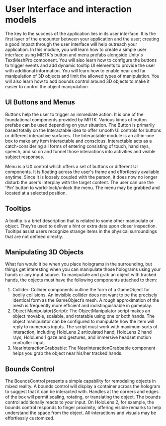 # User Interface and interaction models

The key to the success of the application lies in its user interface. It is the first layer of the encounter between your application and the user; creating a good impact through the user interface will help outreach your application. In this module, you will learn how to create a simple user interface using MRTK's button and menu prefabs alongside Unity's TextMeshPro component. You will also learn how to configure the buttons to trigger events and add dynamic tooltip UI elements to provide the user with additional information. You will learn how to enable near and far manipulation of 3D objects and limit the allowed types of manipulation. You will also learn how to add bounds control around 3D objects to make it easier to control the object manipulation.

## UI Buttons and Menus

Buttons help the user to trigger an immediate action. It is one of the foundational components provided by MRTK. Various kinds of button prefabs can be used depending on your situation. The Button is primarily based totally on the Interactable idea to offer smooth UI controls for buttons or different interactive surfaces. The Interactable module is an all-in-one box to make any item interactable and conscious. Interactable acts as a catch-considering all forms of entering consisting of touch, hand rays, speech, and so on and funnel those interactions into activities and visible subject responses.

Menu is a UX control which offers a set of buttons or different UI components. It is floating across the user's frame and effortlessly available anytime. Since it is loosely coupled with the person, it does now no longer disturb the user's interplay with the target content. The user can use the 'Pin' button to world-lock/unlock the menu. The menu may be grabbed and located at a selected position.

## Tooltips

A tooltip is a brief description that is related to some other manipulate or object. They're used to deliver a hint or extra data upon closer inspection. Tooltips assist users recognize strange items in the physical surroundings that are not defined directly.

## Manipulating 3D Objects

What fun would it be when you place holograms in the surrounding, but things get interesting when you can manipulate those holograms using your hands or any input source. To manipulate and grab an object with tracked hands, the objects must have the following components attached to them:

1. Collider: Collider components outline the form of a GameObject for bodily collisions. An invisible collider does not want to be the precisely identical form as the GameObject’s mesh. A rough approximation of the mesh is frequently more efficient and indistinguishable in gameplay.
2. Object Manipulator(Script): The ObjectManipulator script makes an object movable, scalable, and rotatable using one or both hands. The object manipulator can be configured to manipulate how the item will reply to numerous inputs. The script must work with maximum sorts of interaction, including HoloLens 2 articulated hand, HoloLens 2 hand rays, HoloLens 1 gaze and gestures, and immersive headset motion controller input. 
3. NearInteractionGrabbable: The NearInteractionGrabbable component helps you grab the object near his/her tracked hands.

## Bounds Control

The BoundsControl presents a simple capability for remodeling objects in mixed reality. A bounds control will display a container across the hologram to suggest that it can be interacted with. Handles at the corners and edges of the box will permit scaling, rotating, or translating the object. The bounds control additionally reacts to your input. On HoloLens 2, for example, the bounds control responds to finger proximity, offering visible remarks to help understand the space from the object. All interactions and visuals may be effortlessly customized.
